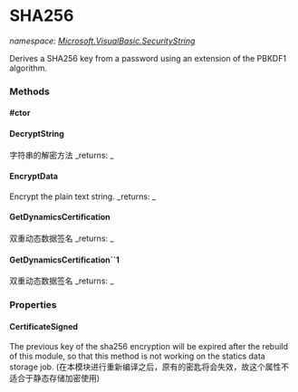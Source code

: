 ﻿
# SHA256
_namespace: [Microsoft.VisualBasic.SecurityString](N-Microsoft.VisualBasic.SecurityString.md)_

Derives a SHA256 key from a password using an extension of the PBKDF1 algorithm.

### Methods

#### #ctor

#### DecryptString
字符串的解密方法
_returns: _
#### EncryptData
Encrypt the plain text string.
_returns: _
#### GetDynamicsCertification
双重动态数据签名
_returns: _
#### GetDynamicsCertification``1
双重动态数据签名
_returns: _


### Properties

#### CertificateSigned
The previous key of the sha256 encryption will be expired after the rebuild of this module,
 so that this method is not working on the statics data storage job.
 (在本模块进行重新编译之后，原有的密匙将会失效，故这个属性不适合于静态存储加密使用)

